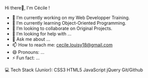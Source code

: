 Hi there👋, I'm Cécile ! 

- 🔭 I’m currently working on my Web Developper Training.
- 🌱 I’m currently learning Object-Oriented Programming.
- 👯 I’m looking to collaborate on Original Projects.
- 🤔 I’m looking for help with ...
- 💬 Ask me about ...
- 📫 How to reach me: cecile.louisy18@gmail.com
- 😄 Pronouns: ...
- ⚡ Fun fact: ...

💻 Tech Stack (Junior):
CSS3 HTML5 JavaScript jQuery Git/Github
